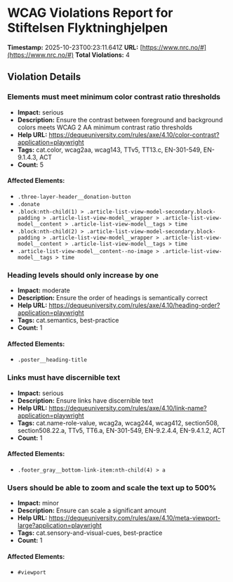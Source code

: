 # WCAG Violations Report for Stiftelsen Flyktninghjelpen

**Timestamp:** 2025-10-23T00:23:11.641Z
**URL:** [https://www.nrc.no/#](https://www.nrc.no/#)
**Total Violations:** 4

## Violation Details

### Elements must meet minimum color contrast ratio thresholds

- **Impact:** serious
- **Description:** Ensure the contrast between foreground and background colors meets WCAG 2 AA minimum contrast ratio thresholds
- **Help URL:** https://dequeuniversity.com/rules/axe/4.10/color-contrast?application=playwright
- **Tags:** cat.color, wcag2aa, wcag143, TTv5, TT13.c, EN-301-549, EN-9.1.4.3, ACT
- **Count:** 5

#### Affected Elements:

- `.three-layer-header__donation-button`
- `.donate`
- `.block:nth-child(1) > .article-list-view-model-secondary.block-padding > .article-list-view-model__wrapper > .article-list-view-model__content > .article-list-view-model__tags > time`
- `.block:nth-child(2) > .article-list-view-model-secondary.block-padding > .article-list-view-model__wrapper > .article-list-view-model__content > .article-list-view-model__tags > time`
- `.article-list-view-model__content--no-image > .article-list-view-model__tags > time`

### Heading levels should only increase by one

- **Impact:** moderate
- **Description:** Ensure the order of headings is semantically correct
- **Help URL:** https://dequeuniversity.com/rules/axe/4.10/heading-order?application=playwright
- **Tags:** cat.semantics, best-practice
- **Count:** 1

#### Affected Elements:

- `.poster__heading-title`

### Links must have discernible text

- **Impact:** serious
- **Description:** Ensure links have discernible text
- **Help URL:** https://dequeuniversity.com/rules/axe/4.10/link-name?application=playwright
- **Tags:** cat.name-role-value, wcag2a, wcag244, wcag412, section508, section508.22.a, TTv5, TT6.a, EN-301-549, EN-9.2.4.4, EN-9.4.1.2, ACT
- **Count:** 1

#### Affected Elements:

- `.footer_gray__bottom-link-item:nth-child(4) > a`

### Users should be able to zoom and scale the text up to 500%

- **Impact:** minor
- **Description:** Ensure <meta name="viewport"> can scale a significant amount
- **Help URL:** https://dequeuniversity.com/rules/axe/4.10/meta-viewport-large?application=playwright
- **Tags:** cat.sensory-and-visual-cues, best-practice
- **Count:** 1

#### Affected Elements:

- `#viewport`

